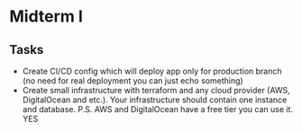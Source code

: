 # Midterm I

## Tasks

- Create CI/CD config which will deploy app only for production branch (no need for real deployment you can just echo something)
- Create small infrastructure with terraform and any cloud provider (AWS, DigitalOcean and etc.). Your infrastructure should contain one instance and database. P.S. AWS and DigitalOcean have a free tier you can use it.
YES
